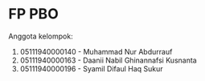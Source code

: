 # FP PBO
Anggota kelompok:
1. 05111940000140 - Muhammad Nur Abdurrauf 
2. 05111940000163 - Daanii Nabil Ghinannafsi Kusnanta
3. 05111940000196 - Syamil Difaul Haq Sukur